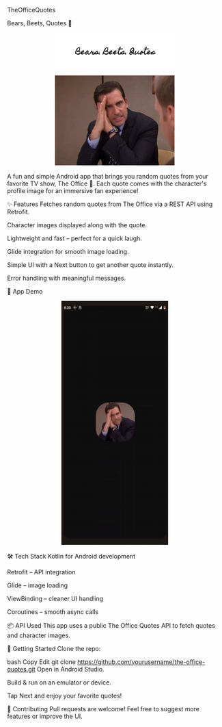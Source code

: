 TheOfficeQuotes

Bears, Beets, Quotes 🏢
<p align="center">
  <img src="media/bears_beets_quotes.jpg" alt="Notes App Logo" width="280" />
</p>
<p align="center">
  <img src="media/the_office_01.jpg" alt="Notes App Logo" width="280" />
</p>
</p>A fun and simple Android app that brings you random quotes from your favorite TV show, The Office 🏢.
Each quote comes with the character's profile image for an immersive fan experience!

✨ Features
Fetches random quotes from The Office via a REST API using Retrofit.

Character images displayed along with the quote.

Lightweight and fast – perfect for a quick laugh.

Glide integration for smooth image loading.

Simple UI with a Next button to get another quote instantly.

Error handling with meaningful messages.

🎥 App Demo
<p align="center"> <img src="media/the_office_demo.gif" alt="App Demo" width="250"/> </p>

🛠️ Tech Stack
Kotlin for Android development

Retrofit – API integration

Glide – image loading

ViewBinding – cleaner UI handling

Coroutines – smooth async calls

📦 API Used
This app uses a public The Office Quotes API to fetch quotes and character images.

🚀 Getting Started
Clone the repo:

bash
Copy
Edit
git clone https://github.com/yourusername/the-office-quotes.git
Open in Android Studio.

Build & run on an emulator or device.

Tap Next and enjoy your favorite quotes!

🤝 Contributing
Pull requests are welcome! Feel free to suggest more features or improve the UI.
